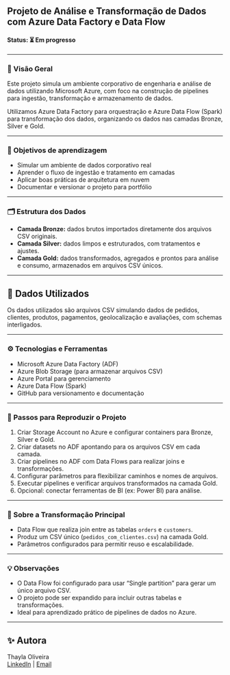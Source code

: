 ## Projeto de Análise e Transformação de Dados com Azure Data Factory e Data Flow


#### Status: ⏳ Em progresso

---

### 🚀 Visão Geral

Este projeto simula um ambiente corporativo de engenharia e análise de dados utilizando Microsoft Azure, com foco na construção de pipelines para ingestão, transformação e armazenamento de dados.

Utilizamos Azure Data Factory para orquestração e Azure Data Flow (Spark) para transformação dos dados, organizando os dados nas camadas Bronze, Silver e Gold.

---

### 🎯 Objetivos de aprendizagem

- Simular um ambiente de dados corporativo real
- Aprender o fluxo de ingestão e tratamento em camadas
- Aplicar boas práticas de arquitetura em nuvem
- Documentar e versionar o projeto para portfólio

---

### 🗂 Estrutura dos Dados

- **Camada Bronze:** dados brutos importados diretamente dos arquivos CSV originais.
- **Camada Silver:** dados limpos e estruturados, com tratamentos e ajustes.
- **Camada Gold:** dados transformados, agregados e prontos para análise e consumo, armazenados em arquivos CSV únicos.

---

## 📁 Dados Utilizados

Os dados utilizados são arquivos CSV simulando dados de pedidos, clientes, produtos, pagamentos, geolocalização e avaliações, com schemas interligados.

---

### ⚙️ Tecnologias e Ferramentas

- Microsoft Azure Data Factory (ADF)
- Azure Blob Storage (para armazenar arquivos CSV)
- Azure Portal para gerenciamento
-  Azure Data Flow (Spark)
- GitHub para versionamento e documentação

---

### 🔧 Passos para Reproduzir o Projeto

1. Criar Storage Account no Azure e configurar containers para Bronze, Silver e Gold.
2. Criar datasets no ADF apontando para os arquivos CSV em cada camada.
3. Criar pipelines no ADF com Data Flows para realizar joins e transformações.
4. Configurar parâmetros para flexibilizar caminhos e nomes de arquivos.
5. Executar pipelines e verificar arquivos transformados na camada Gold.
6. Opcional: conectar ferramentas de BI (ex: Power BI) para análise.

---

### 📝 Sobre a Transformação Principal

- Data Flow que realiza join entre as tabelas `orders` e `customers`.
- Produz um CSV único (`pedidos_com_clientes.csv`) na camada Gold.
- Parâmetros configurados para permitir reuso e escalabilidade.

---

### 💡 Observações

- O Data Flow foi configurado para usar “Single partition” para gerar um único arquivo CSV.
- O projeto pode ser expandido para incluir outras tabelas e transformações.
- Ideal para aprendizado prático de pipelines de dados no Azure.

---
## ✨ Autora

Thayla Oliveira  
[LinkedIn](https://linkedin.com/in/thayla-oliveira) | [Email](thaylathais1@gmail.com)

